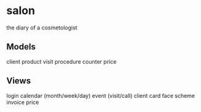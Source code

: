 # salon
the diary of a cosmetologist

## Models
client
product
visit
procedure
counter
price 

## Views
login
calendar (month/week/day)
event (visit/call)
client card
face scheme
invoice
price




